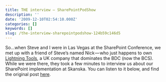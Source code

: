 ```yaml
---
title: THE interview — SharePointPodShow
description: ''
date: '2009-12-10T02:54:10.000Z'
categories: []
keywords: []
slug: /the-interview-sharepointpodshow-124b59c146d5
---
```


So…when Steve and I were in Las Vegas at the SharePoint Conference, we met up with a friend of Steve’s named Nick — who just happens to own [Lightning Tools](http://lightningtools.com/), a UK company that dominates the BDC (now the BCS). While we were there, they took a few minutes to interview us about our SharePoint implementation at Skanska. You can listen to it below, and find the original post [here](http://www.sharepointpodshow.com/archive/2009/12/09/spc-interviews-episode-39.aspx).
